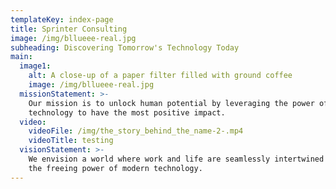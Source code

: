 ```yaml
---
templateKey: index-page
title: Sprinter Consulting
image: /img/bllueee-real.jpg
subheading: Discovering Tomorrow's Technology Today
main:
  image1:
    alt: A close-up of a paper filter filled with ground coffee
    image: /img/bllueee-real.jpg
  missionStatement: >-
    Our mission is to unlock human potential by leveraging the power of
    technology to have the most positive impact.
  video:
    videoFile: /img/the_story_behind_the_name-2-.mp4
    videoTitle: testing
  visionStatement: >-
    We envision a world where work and life are seamlessly intertwined through
    the freeing power of modern technology.
---
```


